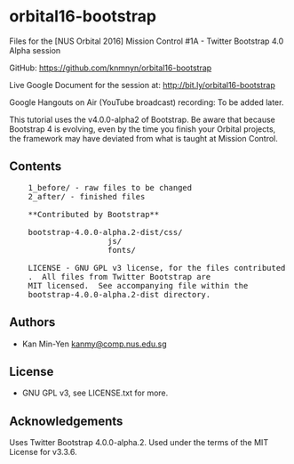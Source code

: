 # orbital16-bootstrap

Files for the [NUS Orbital 2016] Mission Control #1A - Twitter Bootstrap 4.0 Alpha session

GitHub: https://github.com/knmnyn/orbital16-bootstrap

Live Google Document for the session at: http://bit.ly/orbital16-bootstrap

Google Hangouts on Air (YouTube broadcast) recording: To be added later.

This tutorial uses the v4.0.0-alpha2 of Bootstrap.  Be aware that
because Bootstrap 4 is evolving, even by the time you finish your
Orbital projects, the framework may have deviated from what is taught
at Mission Control.

## Contents

<pre>
	1_before/ - raw files to be changed
	2_after/ - finished files
	
	**Contributed by Bootstrap**

	bootstrap-4.0.0-alpha.2-dist/css/
				     js/
				     fonts/ 

	LICENSE - GNU GPL v3 license, for the files contributed by me
	<knmnyn@hotmail.com>.  All files from Twitter Bootstrap are
	MIT licensed.  See accompanying file within the
	bootstrap-4.0.0-alpha.2-dist directory.
</pre>

## Authors

* Kan Min-Yen <kanmy@comp.nus.edu.sg>

## License

* GNU GPL v3, see LICENSE.txt for more.

## Acknowledgements

Uses Twitter Bootstrap 4.0.0-alpha.2. Used under the terms of the MIT
License for v3.3.6.
